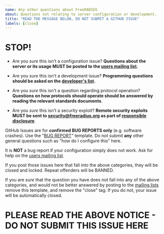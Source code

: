 ```yaml
---
name: Any other questions about FreeRADIUS
about: Questions not relating to server configuration or development.
title: "READ THE MESSAGE BELOW, DO NOT SUBMIT A GITHUB ISSUE"
labels: [close]
---
```


# STOP!

- Are you _sure_ this isn't a configuration issue? **Questions about the server or its usage MUST be posted to the [users mailing list](https://freeradius.org/support/).**

- Are you _sure_ this isn't a development issue? **Programming questions should be asked on the [developer's list](https://freeradius.org/support/).**

- Are you _sure_ this isn't a question regarding protocol operation? **Questions on how protocols should operate should be answered by reading the relevant standards documents**.

- Are you _sure_ this isn't a security exploit? **Remote security exploits MUST be sent to security@freeradius.org as part of [responsible disclosure](https://en.wikipedia.org/wiki/Responsible_disclosure)**.

GitHub Issues are for **confirmed BUG REPORTS only** (e.g. software crashes). Use the "[BUG REPORT](https://github.com/FreeRADIUS/freeradius-server/issues/new?assignees=&labels=&template=bug_report.md)" template. Do not submit **any** other general questions such as "how do I configure this" here.

It is **NOT** a bug report if your configuration simply does not work. Ask for help on the [users mailing list](https://freeradius.org/support/).

If you post those issues here that fall into the above categories, they will be closed and locked. Repeat offenders will be BANNED.

If you are _sure_ that the question you have does not fall into any of the above categories, and would not be better answered by posting to the [mailing lists](https://freeradius.org/support/) remove this template, and remove the "close" tag.  If you do not, your issue will be automatically closed.

# PLEASE READ THE ABOVE NOTICE - DO NOT SUBMIT THIS ISSUE HERE

